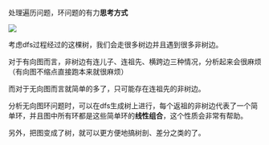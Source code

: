处理遍历问题，环问题的有力**思考方式**

![](https://oi-wiki.org/graph/images/dfs-tree.svg)

考虑dfs过程经过的这棵树，我们会走很多树边并且遇到很多非树边。

对于有向图而言，非树边有连儿子、连祖先、横跨边三种情况，分析起来会很麻烦（有向图不缩点直接跑本来就很麻烦）

而对于无向图而言就简单的多了，只可能存在连祖先的非树边。

分析无向图环问题时，可以在dfs生成树上进行，每个返祖的非树边代表了一个简单环，并且图中所有环都是这些简单环的**线性组合**，这个性质会非常有帮助。

另外，把图变成了树，就可以更方便地搞树剖、差分之类的了。